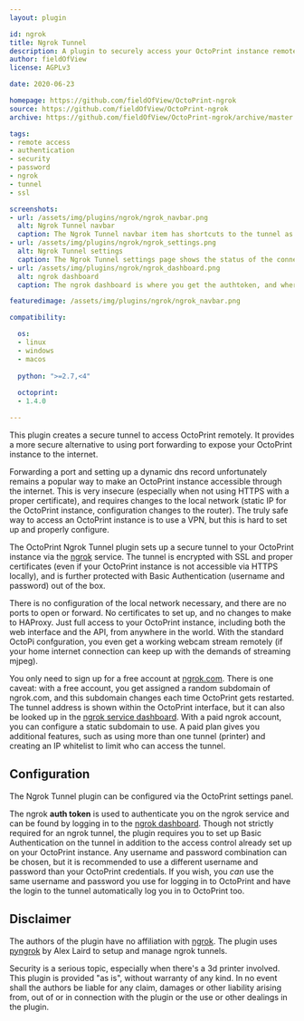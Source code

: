 ```yaml
---
layout: plugin

id: ngrok
title: Ngrok Tunnel
description: A plugin to securely access your OctoPrint instance remotely through ngrok
author: fieldOfView
license: AGPLv3

date: 2020-06-23

homepage: https://github.com/fieldOfView/OctoPrint-ngrok
source: https://github.com/fieldOfView/OctoPrint-ngrok
archive: https://github.com/fieldOfView/OctoPrint-ngrok/archive/master.zip

tags:
- remote access
- authentication
- security
- password
- ngrok
- tunnel
- ssl

screenshots:
- url: /assets/img/plugins/ngrok/ngrok_navbar.png
  alt: Ngrok Tunnel navbar
  caption: The Ngrok Tunnel navbar item has shortcuts to the tunnel as well as settings and the ngrok dashboard.
- url: /assets/img/plugins/ngrok/ngrok_settings.png
  alt: Ngrok Tunnel settings
  caption: The Ngrok Tunnel settings page shows the status of the connection with ngrok.
- url: /assets/img/plugins/ngrok/ngrok_dashboard.png
  alt: ngrok dashboard
  caption: The ngrok dashboard is where you get the authtoken, and where you find the url of the active tunnel.

featuredimage: /assets/img/plugins/ngrok/ngrok_navbar.png

compatibility:

  os:
  - linux
  - windows
  - macos
  
  python: ">=2.7,<4"
  
  octoprint: 
  - 1.4.0

---
```

This plugin creates a secure tunnel to access OctoPrint remotely. It provides a more secure alternative to using port forwarding to expose your OctoPrint instance to the internet.

Forwarding a port and setting up a dynamic dns record unfortunately remains a popular way to make an OctoPrint instance accessible through the internet. This is very insecure (especially when not using HTTPS with a proper certificate), and requires changes to the local network (static IP for the OctoPrint instance, configuration changes to the router). The truly safe way to access an OctoPrint instance is to use a VPN, but this is hard to set up and properly configure.

The OctoPrint Ngrok Tunnel plugin sets up a secure tunnel to your OctoPrint instance via the [ngrok](https://ngrok.com) service. The tunnel is encrypted with SSL and proper certificates (even if your OctoPrint instance is not accessible via HTTPS locally), and is further protected with Basic Authentication (username and password) out of the box.

There is no configuration of the local network necessary, and there are no ports to open or forward. No certificates to set up, and no changes to make to HAProxy. Just full access to your OctoPrint instance, including both the web interface and the API, from anywhere in the world. With the standard OctoPi confguration, you even get a working webcam stream remotely (if your home internet connection can keep up with the demands of streaming mjpeg).

You only need to sign up for a free account at [ngrok.com](https://ngrok.com). There is one caveat: with a free account, you get assigned a random subdomain of ngrok.com, and this subdomain changes each time OctoPrint gets restarted. The tunnel address is shown within the OctoPrint interface, but it can also be looked up in the [ngrok service dashboard](https://dashboard.ngrok.com/status/tunnels). With a paid ngrok account, you can configure a static subdomain to use. A paid plan gives you additional features, such as using more than one tunnel (printer) and creating an IP whitelist to limit who can access the tunnel.

## Configuration

The Ngrok Tunnel plugin can be configured via the OctoPrint settings panel.

The ngrok **auth token** is used to authenticate you on the ngrok service and can be found by logging in to the [ngrok dashboard](https://dashboard.ngrok.com/auth/your-authtoken). Though not strictly required for an ngrok tunnel, the plugin requires you to set up Basic Authentication on the tunnel in addition to the access control already set up on your OctoPrint instance. Any username and password combination can be chosen, but it is recommended to use a different username and password than your OctoPrint credentials. If you wish, you *can* use the same username and password you use for logging in to OctoPrint and have the login to the tunnel automatically log you in to OctoPrint too.

## Disclaimer

The authors of the plugin have no affiliation with [ngrok](https://ngrok.com). The plugin uses [pyngrok](https://github.com/alexdlaird/pyngrok) by Alex Laird to setup and manage ngrok tunnels.

Security is a serious topic, especially when there's a 3d printer involved. This plugin is provided "as is", without warranty of any kind. In no event shall the authors be liable for any claim, damages or other liability arising from, out of or in connection with the plugin or the use or other dealings in the plugin.
